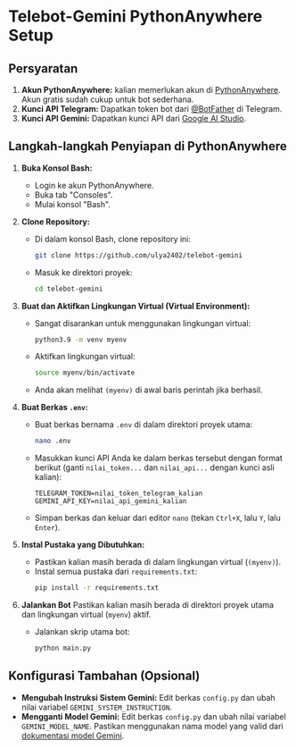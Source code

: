 # Telebot-Gemini PythonAnywhere Setup

## Persyaratan

1.  **Akun PythonAnywhere:** kalian memerlukan akun di [PythonAnywhere](https://www.pythonanywhere.com/). Akun gratis sudah cukup untuk bot sederhana.
2.  **Kunci API Telegram:** Dapatkan token bot dari [@BotFather](https://t.me/BotFather) di Telegram.
3.  **Kunci API Gemini:** Dapatkan kunci API dari [Google AI Studio](https://aistudio.google.com/apikey).

## Langkah-langkah Penyiapan di PythonAnywhere

1.  **Buka Konsol Bash:**
    * Login ke akun PythonAnywhere.
    * Buka tab "Consoles".
    * Mulai konsol "Bash".

2.  **Clone Repository:**
    * Di dalam konsol Bash, clone repository ini:
      ```bash
      git clone https://github.com/ulya2402/telebot-gemini
      ```
    * Masuk ke direktori proyek:
      ```bash
      cd telebot-gemini
      ```

3.  **Buat dan Aktifkan Lingkungan Virtual (Virtual Environment):**
    * Sangat disarankan untuk menggunakan lingkungan virtual:
      ```bash
      python3.9 -m venv myenv
      ```
    * Aktifkan lingkungan virtual:
      ```bash
      source myenv/bin/activate
      ```
    * Anda akan melihat `(myenv)` di awal baris perintah jika berhasil.

4.  **Buat Berkas `.env`:**
    * Buat berkas bernama `.env` di dalam direktori proyek utama:
      ```bash
      nano .env
      ```
    * Masukkan kunci API Anda ke dalam berkas tersebut dengan format berikut (ganti `nilai_token...` dan `nilai_api...` dengan kunci asli kalian):
      ```dotenv
      TELEGRAM_TOKEN=nilai_token_telegram_kalian
      GEMINI_API_KEY=nilai_api_gemini_kalian
      ```
    * Simpan berkas dan keluar dari editor `nano` (tekan `Ctrl+X`, lalu `Y`, lalu `Enter`).

5.  **Instal Pustaka yang Dibutuhkan:**
    * Pastikan kalian masih berada di dalam lingkungan virtual (`(myenv)`).
    * Instal semua pustaka dari `requirements.txt`:
      ```bash
      pip install -r requirements.txt
      ```
6. **Jalankan Bot**
   Pastikan kalian masih berada di direktori proyek utama dan lingkungan virtual (`myenv`) aktif.
   * Jalankan skrip utama bot:
      ```bash
      python main.py
      ```

## Konfigurasi Tambahan (Opsional)

* **Mengubah Instruksi Sistem Gemini:** Edit berkas `config.py` dan ubah nilai variabel `GEMINI_SYSTEM_INSTRUCTION`.
* **Mengganti Model Gemini:** Edit berkas `config.py` dan ubah nilai variabel `GEMINI_MODEL_NAME`. Pastikan menggunakan nama model yang valid dari [dokumentasi model Gemini](https://ai.google.dev/gemini-api/docs/models).
